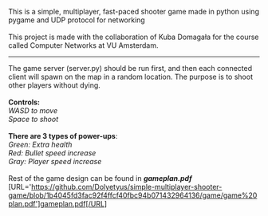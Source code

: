 This is a simple, multiplayer, fast-paced shooter game made in python using pygame and UDP protocol for networking<br/>
<br/>
This project is made with the collaboration of Kuba Domagała for the course called Computer Networks at VU Amsterdam.<br/>
- - - - - - - - - - - - - - - - - - - - - - - - - -
The game server (server.py) should be run first, and then each connected client will spawn on the map in a random location. The purpose is to shoot other players without dying.<br/>
<br/>
**Controls:** <br/>
*WASD to move* <br/>
*Space to shoot* <br/>
<br/>
**There are 3 types of power-ups**:<br/>
*Green: Extra health*<br/>
*Red: Bullet speed increase*<br/>
*Gray: Player speed increase*<br/>
<br/>
Rest of the game design can be found in ***gameplan.pdf*** [URL='https://github.com/Dolyetyus/simple-multiplayer-shooter-game/blob/1b4045fd3fac92f4ffcf40fbc94b071432964136/game/game%20plan.pdf']gameplan.pdf[/URL]



